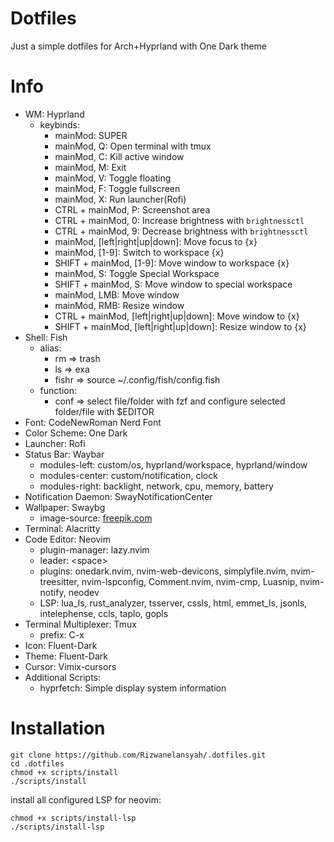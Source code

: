 # Dotfiles
Just a simple dotfiles for Arch+Hyprland with One Dark theme

# Info
- WM: Hyprland
    - keybinds:
        - mainMod: SUPER
        - mainMod, Q: Open terminal with tmux
        - mainMod, C: Kill active window
        - mainMod, M: Exit
        - mainMod, V: Toggle floating
        - mainMod, F: Toggle fullscreen
        - mainMod, X: Run launcher(Rofi)
        - CTRL + mainMod, P: Screenshot area
        - CTRL + mainMod, 0: Increase brightness with `brightnessctl`
        - CTRL + mainMod, 9: Decrease brightness with `brightnessctl`
        - mainMod, \[left|right|up|down\]: Move focus to {x}
        - mainMod, \[1-9\]: Switch to workspace {x}
        - SHIFT + mainMod, \[1-9\]: Move window to workspace {x}
        - mainMod, S: Toggle Special Workspace
        - SHIFT + mainMod, S: Move window to special workspace
        - mainMod, LMB: Move window
        - mainMod, RMB: Resize window
        - CTRL + mainMod, \[left|right|up|down\]: Move window to {x}
        - SHIFT + mainMod, \[left|right|up|down\]: Resize window to {x}
- Shell: Fish
    - alias:
        - rm => trash
        - ls => exa
        - fishr => source ~/.config/fish/config.fish
    - function:
        - conf => select file/folder with fzf and configure selected folder/file with $EDITOR
- Font: CodeNewRoman Nerd Font
- Color Scheme: One Dark
- Launcher: Rofi
- Status Bar: Waybar
    - modules-left: custom/os, hyprland/workspace, hyprland/window
    - modules-center: custom/notification, clock
    - modules-right: backlight, network, cpu, memory, battery
- Notification Daemon: SwayNotificationCenter
- Wallpaper: Swaybg
    - image-source: [freepik.com](https://www.freepik.com/free-photos-vectors/abstract-wallpaper/3#uuid=ed999d21-075f-492c-bbe4-a4ad3edac321)
- Terminal: Alacritty
- Code Editor: Neovim
    - plugin-manager: lazy.nvim
    - leader: \<space\>
    - plugins: onedark.nvim, nvim-web-devicons, simplyfile.nvim, nvim-treesitter, nvim-lspconfig,
    Comment.nvim, nvim-cmp, Luasnip, nvim-notify, neodev
    - LSP: lua_ls, rust_analyzer, tsserver, cssls, html, emmet_ls, jsonls,
    intelephense, ccls, taplo, gopls
- Terminal Multiplexer: Tmux
    - prefix: C-x
- Icon: Fluent-Dark
- Theme: Fluent-Dark
- Cursor: Vimix-cursors
- Additional Scripts:
    - hyprfetch: Simple display system information

# Installation
```
git clone https://github.com/Rizwanelansyah/.dotfiles.git
cd .dotfiles
chmod +x scripts/install
./scripts/install
```

install all configured LSP for neovim:
```
chmod +x scripts/install-lsp
./scripts/install-lsp
```
